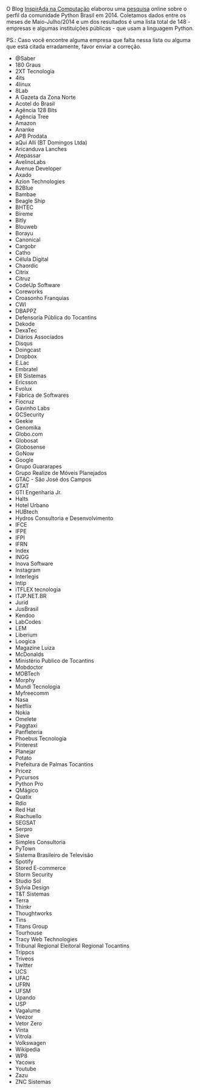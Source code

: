 O Blog [InspirAda na Computação](http://inspiradanacomputacao.wordpress.com) elaborou uma [pesquisa](http://inspiradanacomputacao.wordpress.com/2014/05/23/pesquisa-sobre-a-comunidade-python-brasil-em-2014/) online sobre o perfil da comunidade Python Brasil em 2014. Coletamos dados entre os meses de Maio-Julho/2014 e um dos resultados é uma lista total de 148 - empresas e algumas instituições públicas - que usam a linguagem Python. 

PS.: Caso você encontre alguma empresa que falta nessa lista ou alguma que está citada erradamente, favor enviar a correção. 

- @Saber
- 180 Graus
- 2XT Tecnologia
- 4its
- 4linux
- 8Lab
- A Gazeta da Zona Norte
- Acotel do Brasil
- Agência 128 Bits
- Agência Tree
- Amazon
- Ananke
- APB Prodata
- aQui Alli (BT Domingos Ltda)
- Aricanduva Lanches
- Atepassar
- AvelinoLabs
- Avenue Developer
- Axado
- Azion Technologies
- B2Blue
- Bambae
- Beagle Ship
- BHTEC
- Bireme
- Bitly
- Blouweb
- Borayu
- Canonical
- Cargobr
- Catho
- Célula Digital
- Chaordic
- Citrix
- Citruz
- CodeUp Software
- Coreworks
- Croasonho Franquias
- CWI
- DBAPPZ
- Defensoria Pública do Tocantins
- Dekode
- DexaTec
- Diários Associados
- Disqus
- Doingcast
- Dropbox
- E.Lac
- Embratel
- ER Sistemas
- Ericsson
- Evolux
- Fábrica de Softwares
- Fiocruz
- Gavinho Labs
- GCSecurity
- Geekie
- Genomika
- Globo.com
- Globosat
- Globosense
- GoNow
- Google
- Grupo Guararapes
- Grupo Realize de Móveis Planejados
- GTAC - São José dos Campos
- GTAT
- GTI Engenharia Jr.
- Halts
- Hotel Urbano
- HUBtech
- Hydros Consultoria e Desenvolvimento
- IFCE
- IFPE
- IFPI
- IFRN
- Index
- INGG
- Inova Software
- Instagram
- Interlegis
- Intip
- iTFLEX tecnologia
- ITJP.NET.BR
- Jurid
- JusBrasil
- Kendoo
- LabCodes
- LEM
- Liberium
- Loogica
- Magazine Luiza
- McDonalds 
- Ministério Publico de Tocantins
- Mobdoctor
- MOBTech
- Morphy
- Mundi Tecnologia
- Myfreecomm
- Nasa
- Netflix
- Nokia
- Omelete
- Paggtaxi
- Panfleteria
- Phoebus Tecnologia
- Pinterest
- Planejar
- Potato
- Prefeitura de Palmas Tocantins
- Pricez
- Pycursos
- Python Pro
- QMágico
- Quatix 
- Rdio
- Red Hat
- Riachuello
- SEGSAT
- Serpro
- Sieve
- Simples Consultoria
- PyTown
- Sistema Brasileiro de Televisão
- Spotify
- Stored E-commerce
- Storm Security
- Studio Sol
- Sylvia Design
- T&T Sistemas
- Terra
- Thinkr
- Thoughtworks
- Tins
- Titans Group
- Tourhouse
- Tracy Web Technologies
- Tribunal Regional Eleitoral Regional Tocantins
- Trippcs 
- Triveos
- Twitter
- UCS
- UFAC
- UFRN
- UFSM
- Upando
- USP 
- Vagalume
- Veezor
- Vetor Zero
- Vinta
- Vitrola
- Volkswagen
- Wikipedia
- WP8
- Yacows 
- Youtube
- Zazu
- ZNC Sistemas
